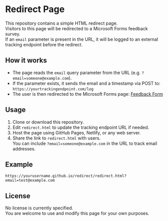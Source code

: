 # Redirect Page

This repository contains a simple HTML redirect page.  
Visitors to this page will be redirected to a Microsoft Forms feedback survey.  
If an `email` parameter is present in the URL, it will be logged to an external tracking endpoint before the redirect.

## How it works

- The page reads the `email` query parameter from the URL (e.g. `?email=someone@example.com`).
- If the parameter exists, it sends the email and a timestamp via POST to:  
  `https://yourtrackingendpoint.com/log`
- The user is then redirected to the Microsoft Forms page:
  [Feedback Form](https://forms.office.com/Pages/ResponsePage.aspx?id=35vxefefu02X-mSuwGIMc5eb0pYvMJVLubxnfka86TBUMzRFMVUzVDU3WFQ4OEFNMUNZOVU4QU9VSS4u)

## Usage

1. Clone or download this repository.
2. Edit `redirect.html` to update the tracking endpoint URL if needed.
3. Host the page using GitHub Pages, Netlify, or any web server.
4. Share the link to `redirect.html` with users.  
   You can include `?email=someone@example.com` in the URL to track email addresses.

## Example

```
https://yourusername.github.io/redirect/redirect.html?email=test@example.com
```

## License

No license is currently specified.  
You are welcome to use and modify this page for your own purposes.
